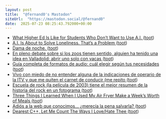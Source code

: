 ```yaml
---
layout: post
title:  "@fernand0's Mastodon"
siteUrl:  "https://mastodon.social/@fernand0"
date:  2025-07-23 08:25:43.792000+00:00
---
```

*  [What Higher Ed Is Like for Students Who Don’t Want to Use A.I. ](https://slate.com/life/2025/07/ai-college-cheating-gemini-chatgpt-students-policy.htm) ([toot](https://mastodon.social/@fernand0/114901591247460186))
*  [A.I. Is About to Solve Loneliness. That’s a Problem ](https://www.newyorker.com/magazine/2025/07/21/ai-is-about-to-solve-loneliness-thats-a-proble) ([toot](https://mastodon.social/@fernand0/114900012487202553))
*  [Dama de noche. ](https://avecesunafoto.wordpress.com/2025/07/22/dama-de-noche) ([toot](https://mastodon.social/@fernand0/114899915682774724))
*  [En pleno debate sobre si los zoos tienen sentido, alguien ha tenido una idea en Valladolid: abrir uno solo con vacas ](https://www.xataka.com/magnet/pleno-debate-zoos-tienen-sentido-alguien-ha-tenido-idea-valladolid-abrir-uno-solo-vaca) ([toot](https://mastodon.social/@fernand0/114898073296052250))
*  [Guía completa de formatos de audio: cuál elegir según tus necesidades ](https://wwwhatsnew.com/2025/07/05/guia-completa-de-formatos-de-audio-cual-elegir-segun-tus-necesidades) ([toot](https://mastodon.social/@fernand0/114897802969350080))
*  [Vivo con miedo de no entender alguna de la indicaciones de operario de la ITV y que me quiten el carnet de conducir (me repito ](https://mastodon.social/@fernand0/114897749658279490) ([toot](https://mastodon.social/@fernand0/114897749658279490))
*  [Escuela de rock (la película de 2003) tiene el mejor resumen de la historia del rock en un fotograma ](https://www.microsiervos.com/archivo/musica/escuela-de-rock-pelicula-2003-mejor-resumen-historia-del-rock-en-un-fotograma.htm) ([toot](https://mastodon.social/@fernand0/114897612437219891))
*  [Three Things I Learned When I Used My Air Fryer Make a Week’s Worth of Meals ](https://lifehacker.com/food-drink/three-things-i-learned-when-i-cooked-a-week-of-meals-in-my-air-frye) ([toot](https://mastodon.social/@fernand0/114897257010325612))
*  [Adiós a la web que conocimos… ¿merecía la pena salvarla? ](https://www.enriquedans.com/2025/07/adios-a-la-web-que-conocimos-merecia-la-pena-salvarla.htm) ([toot](https://mastodon.social/@fernand0/114896555519174062))
*  [Dearest C++, Let Me Count The Ways I Love/Hate Thee ](https://hackaday.com/2025/07/11/dearest-c-let-me-count-the-ways-i-love-hate-thee) ([toot](https://mastodon.social/@fernand0/114896491406767272))
